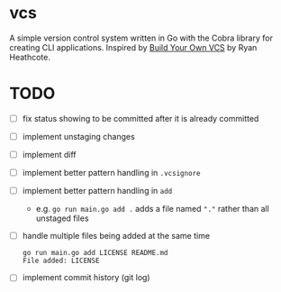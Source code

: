 # vcs

A simple version control system written in Go with the Cobra library for creating CLI applications. Inspired by [Build Your Own VCS](https://ryanheathcote.com/git/build-your-own-vcs) by Ryan Heathcote.

# TODO

- [ ] fix status showing <file> to be committed after it is already committed

- [ ] implement unstaging changes
- [ ] implement diff

- [ ] implement better pattern handling in `.vcsignore`
- [ ] implement better pattern handling in `add`
    - e.g. `go run main.go add .` adds a file named `"."` rather than all unstaged files

- [ ] handle multiple files being added at the same time
    ```
    go run main.go add LICENSE README.md
    File added: LICENSE
    ```

- [ ] implement commit history (git log)
